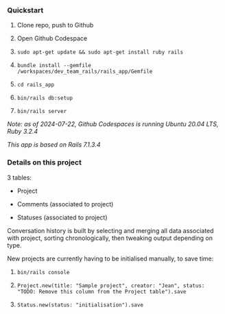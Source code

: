 
### Quickstart

1. Clone repo, push to Github

2. Open Github Codespace

3. `sudo apt-get update && sudo apt-get install ruby rails`

4. `bundle install --gemfile /workspaces/dev_team_rails/rails_app/Gemfile`

5. `cd rails_app`

6. `bin/rails db:setup`

7. `bin/rails server`

*Note: as of 2024-07-22, Github Codespaces is running Ubuntu 20.04 LTS, Ruby 3.2.4*

*This app is based on Rails 7.1.3.4*


###  Details on this project

3 tables:

- Project

- Comments (associated to project)

- Statuses (associated to project)

Conversation history is built by selecting and merging all data
associated with project, sorting chronologically, then tweaking output
depending on type.

New projects are currently having to be initialised manually, to save time:

1. `bin/rails console`

2. `Project.new(title: "Sample project", creator: "Jean", status: "TODO: Remove this column from the Project table").save`

3. `Status.new(status: "initialisation").save`
